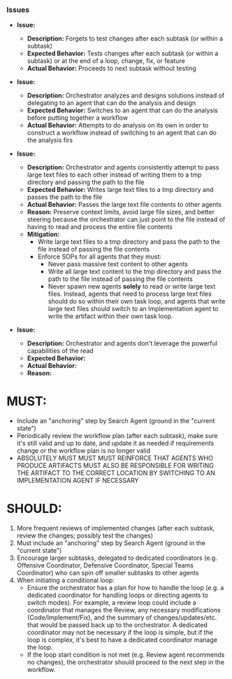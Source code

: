 ### Issues

-   **Issue:**
    -   **Description:** Forgets to test changes after each subtask (or within a subtask)
    -   **Expected Behavior:** Tests changes after each subtask (or within a subtask) or at the end of a loop, change, fix, or feature
    -   **Actual Behavior:** Proceeds to next subtask without testing
-   **Issue:**

    -   **Description:** Orchestrator analyzes and designs solutions instead of delegating to an agent that can do the analysis and design
    -   **Expected Behavior:** Switches to an agent that can do the analysis before putting together a workflow
    -   **Actual Behavior:** Attempts to do analysis on its own in order to construct a workflow instead of switching to an agent that can do the analysis firs

-   **Issue:**
    -   **Description:** Orchestrator and agents consistently attempt to pass large text files to each other instead of writing them to a tmp directory and passing the path to the file
    -   **Expected Behavior:** Writes large text files to a tmp directory and passes the path to the file
    -   **Actual Behavior:** Passes the large text file contents to other agents
    -   **Reason:** Preserve context limits, avoid large file sizes, and better steering because the orchestrator can just point to the file instead of having to read and process the entire file contents
    -   **Mitigation:**
        -   Write large text files to a tmp directory and pass the path to the file instead of passing the file contents
        -   Enforce SOPs for all agents that they must:
            -   Never pass massive text content to other agents
            -   Write all large text content to the tmp directory and pass the path to the file instead of passing the file contents
            -   Never spawn new agents **solely** to read or write large text files. Instead, agents that need to process large text files should do so within their own task loop, and agents that write large text files should switch to an Implementation agent to write the artifact within their own task loop.
-   **Issue:**
    -   **Description:** Orchestrator and agents don't leverage the powerful capabilities of the read
    -   **Expected Behavior:**
    -   **Actual Behavior:**
    -   **Reason:**

# MUST:

-   Include an "anchoring" step by Search Agent (ground in the "current state")
-   Periodically review the workflow plan (after each subtask), make sure it's still valid and up to date, and update it as needed if requirements change or the workflow plan is no longer valid
-   ABSOLUTELY MUST MUST MUST REINFORCE THAT AGENTS WHO PRODUCE ARTIFACTS MUST ALSO BE RESPONSIBLE FOR WRITING THE ARTIFACT TO THE CORRECT LOCATION BY SWITCHING TO AN IMPLEMENTATION AGENT IF NECESSARY

# SHOULD:

1. More frequent reviews of implemented changes (after each subtask, review the changes; possibly test the changes)
2. Must include an "anchoring" step by Search Agent (ground in the "current state")
3. Encourage larger subtasks, delegated to dedicated coordinators (e.g. Offensive Coordinator, Defensive Coordinator, Special Teams Coordinator) who can spin off smaller subtasks to other agents
4. When initiating a conditional loop:
    -   Ensure the orchestrator has a plan for how to handle the loop (e.g. a dedicated coordinator for handling loops or directing agents to switch modes). For example, a review loop could include a coordinator that manages the Review, any necessary modifications (Code/Implement/Fix), and the summary of changes/updates/etc. that would be passed back up to the orchestrator. A dedicated coordinator may not be necessary if the loop is simple, but if the loop is complex, it's best to have a dedicated coordinator manage the loop.
    -   If the loop start condition is not met (e.g. Review agent recommends no changes), the orchestrator should proceed to the next step in the workflow.